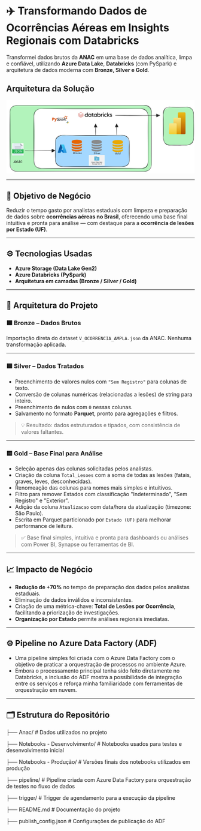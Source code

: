 # ✈️ Transformando Dados de Ocorrências Aéreas em Insights Regionais com Databricks

Transformei dados brutos da **ANAC** em uma base de dados analítica, limpa e confiável, utilizando **Azure Data Lake**, **Databricks** (com PySpark) e arquitetura de dados moderna com **Bronze, Silver e Gold**.





## Arquitetura da Solução

![Medalhão](https://raw.githubusercontent.com/CrisSantosDB/pipeline-anac-azure-databricks/main/medalhao.jpg)







---

## 💼 Objetivo de Negócio

Reduzir o tempo gasto por analistas estaduais com limpeza e preparação de dados sobre **ocorrências aéreas no Brasil**, oferecendo uma base final intuitiva e pronta para análise — com destaque para a **ocorrência de lesões por Estado (UF)**.

---

## ⚙️ Tecnologias Usadas

- **Azure Storage (Data Lake Gen2)**
- **Azure Databricks (PySpark)**
- **Arquitetura em camadas (Bronze / Silver / Gold)**

---

## 🧱 Arquitetura do Projeto

### 🟫 Bronze – Dados Brutos
Importação direta do dataset `V_OCORRENCIA_AMPLA.json` da ANAC. Nenhuma transformação aplicada.

---

### 🟪 Silver – Dados Tratados
- Preenchimento de valores nulos com `"Sem Registro"` para colunas de texto.
- Conversão de colunas numéricas (relacionadas a lesões) de string para inteiro.
- Preenchimento de nulos com `0` nessas colunas.
- Salvamento no formato **Parquet**, pronto para agregações e filtros.

> 💡 Resultado: dados estruturados e tipados, com consistência de valores faltantes.

---

### 🟨 Gold – Base Final para Análise
- Seleção apenas das colunas solicitadas pelos analistas.
- Criação da coluna `Total_Lesoes` com a soma de todas as lesões (fatais, graves, leves, desconhecidas).
- Renomeação das colunas para nomes mais simples e intuitivos.
- Filtro para remover Estados com classificação "Indeterminado", "Sem Registro" e "Exterior".
- Adição da coluna `Atualizacao` com data/hora da atualização (timezone: São Paulo).
- Escrita em Parquet particionado por `Estado (UF)` para melhorar performance de leitura.

> ✅ Base final simples, intuitiva e pronta para dashboards ou análises com Power BI, Synapse ou ferramentas de BI.

---

## 📈 Impacto de Negócio

- **Redução de +70%** no tempo de preparação dos dados pelos analistas estaduais.
- Eliminação de dados inválidos e inconsistentes.
- Criação de uma métrica-chave: **Total de Lesões por Ocorrência**, facilitando a priorização de investigações.
- **Organização por Estado** permite análises regionais imediatas.
---
## ⚙️ Pipeline no Azure Data Factory (ADF)

- Uma pipeline simples foi criada com o Azure Data Factory com o objetivo de praticar a orquestração de processos no ambiente Azure.
- Embora o processamento principal tenha sido feito diretamente no Databricks, a inclusão do ADF mostra a possibilidade de integração entre os serviços e reforça minha familiaridade com ferramentas de orquestração em nuvem.
---
## 🗂️ Estrutura do Repositório

├── Anac/                           # Dados utilizados no projeto


├── Notebooks - Desenvolvimento/   # Notebooks usados para testes e desenvolvimento inicial


├── Notebooks - Produção/          # Versões finais dos notebooks utilizados em produção


├── pipeline/                      # Pipeline criada com Azure Data Factory para orquestração de testes no fluxo de dados


├── trigger/                       # Trigger de agendamento para a execução da pipeline


├── README.md                      # Documentação do projeto


├── publish_config.json           # Configurações de publicação do ADF





